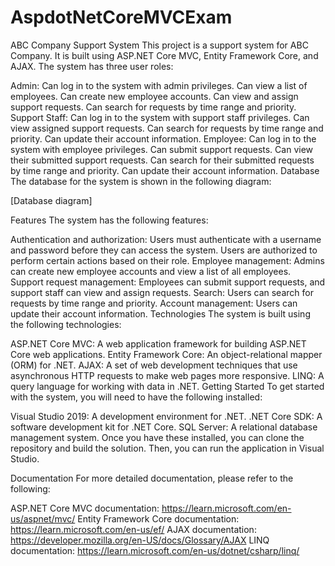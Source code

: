 # AspdotNetCoreMVCExam
ABC Company Support System
This project is a support system for ABC Company. It is built using ASP.NET Core MVC, Entity Framework Core, and AJAX. The system has three user roles:

Admin:
Can log in to the system with admin privileges.
Can view a list of employees.
Can create new employee accounts.
Can view and assign support requests.
Can search for requests by time range and priority.
Support Staff:
Can log in to the system with support staff privileges.
Can view assigned support requests.
Can search for requests by time range and priority.
Can update their account information.
Employee:
Can log in to the system with employee privileges.
Can submit support requests.
Can view their submitted support requests.
Can search for their submitted requests by time range and priority.
Can update their account information.
Database
The database for the system is shown in the following diagram:

[Database diagram]

Features
The system has the following features:

Authentication and authorization: Users must authenticate with a username and password before they can access the system. Users are authorized to perform certain actions based on their role.
Employee management: Admins can create new employee accounts and view a list of all employees.
Support request management: Employees can submit support requests, and support staff can view and assign requests.
Search: Users can search for requests by time range and priority.
Account management: Users can update their account information.
Technologies
The system is built using the following technologies:

ASP.NET Core MVC: A web application framework for building ASP.NET Core web applications.
Entity Framework Core: An object-relational mapper (ORM) for .NET.
AJAX: A set of web development techniques that use asynchronous HTTP requests to make web pages more responsive.
LINQ: A query language for working with data in .NET.
Getting Started
To get started with the system, you will need to have the following installed:

Visual Studio 2019: A development environment for .NET.
.NET Core SDK: A software development kit for .NET Core.
SQL Server: A relational database management system.
Once you have these installed, you can clone the repository and build the solution. Then, you can run the application in Visual Studio.

Documentation
For more detailed documentation, please refer to the following:

ASP.NET Core MVC documentation: https://learn.microsoft.com/en-us/aspnet/mvc/
Entity Framework Core documentation: https://learn.microsoft.com/en-us/ef/
AJAX documentation: https://developer.mozilla.org/en-US/docs/Glossary/AJAX
LINQ documentation: https://learn.microsoft.com/en-us/dotnet/csharp/linq/

